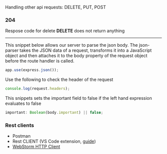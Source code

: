 Handling other api requests: DELETE, PUT, POST

### 204

Respose code for delete
**DELETE** does not return anything

---

This snippet below allows our server to parse the json body.
The json-parser takes the JSON data of a request, transforms it into a JavaScript object and then attaches it to the body property of the request object before the route handler is called.

```javascript
app.use(express.json());
```

Use the following to check the header of the request

```javascript
console.log(request.headers);
```

This snippets sets the important field to false if the left hand expression evaluates to false

```javascript
important: Boolean(body.important) || false;
```

### Rest clients

- Postman
- Rest CLIENT (VS Code extension, [guide](https://github.com/Huachao/vscode-restclient/blob/master/README.md#usage))
- [WebStorm HTTP Client](https://www.jetbrains.com/help/webstorm/http-client-in-product-code-editor.html)
